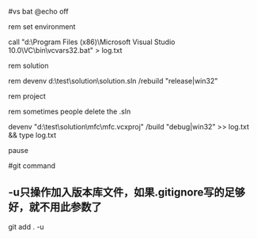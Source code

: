 #vs bat
@echo off

rem set environment

call "d:\Program Files (x86)\Microsoft Visual Studio 10.0\VC\bin\vcvars32.bat" > log.txt

rem solution

rem devenv d:\test\solution\solution.sln /rebuild "release|win32"


rem project

rem sometimes people delete the .sln

devenv "d:\test\solution\mfc\mfc.vcxproj" /build "debug|win32" >> log.txt && type log.txt

pause

#git command

## -u只操作加入版本库文件，如果.gitignore写的足够好，就不用此参数了

git add . -u